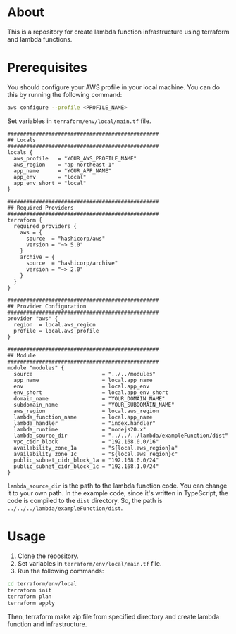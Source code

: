 # About
This is a repository for create lambda function infrastructure using terraform and lambda functions.

# Prerequisites
You should configure your AWS profile in your local machine. You can do this by running the following command:
```bash
aws configure --profile <PROFILE_NAME>
```
Set variables in `terraform/env/local/main.tf` file.
```hcl
################################################
## Locals
################################################
locals {
  aws_profile   = "YOUR_AWS_PROFILE_NAME"
  aws_region    = "ap-northeast-1"
  app_name      = "YOUR_APP_NAME"
  app_env       = "local"
  app_env_short = "local"
}

################################################
## Required Providers
################################################
terraform {
  required_providers {
    aws = {
      source  = "hashicorp/aws"
      version = "~> 5.0"
    }
    archive = {
      source  = "hashicorp/archive"
      version = "~> 2.0"
    }
  }
}

################################################
## Provider Configuration
################################################
provider "aws" {
  region  = local.aws_region
  profile = local.aws_profile
}

################################################
## Module
################################################
module "modules" {
  source                      = "../../modules"
  app_name                    = local.app_name
  env                         = local.app_env
  env_short                   = local.app_env_short
  domain_name                 = "YOUR_DOMAIN_NAME"
  subdomain_name              = "YOUR_SUBDOMAIN_NAME"
  aws_region                  = local.aws_region
  lambda_function_name        = local.app_name
  lambda_handler              = "index.handler"
  lambda_runtime              = "nodejs20.x"
  lambda_source_dir           = "../../../lambda/exampleFunction/dist"
  vpc_cidr_block              = "192.168.0.0/16"
  availability_zone_1a        = "${local.aws_region}a"
  availability_zone_1c        = "${local.aws_region}c"
  public_subnet_cidr_block_1a = "192.168.0.0/24"
  public_subnet_cidr_block_1c = "192.168.1.0/24"
}
```
`lambda_source_dir` is the path to the lambda function code. You can change it to your own path.
In the example code, since it's written in TypeScript, the code is compiled to the `dist` directory.
So, the path is `../../../lambda/exampleFunction/dist`.

# Usage
1. Clone the repository.
2. Set variables in `terraform/env/local/main.tf` file.
3. Run the following commands:
```bash
cd terraform/env/local
terraform init
terraform plan
terraform apply
```
Then, terraform make zip file from specified directory and create lambda function and infrastructure.


